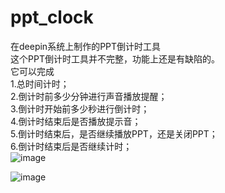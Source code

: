 # ppt_clock
在deepin系统上制作的PPT倒计时工具  
这个PPT倒计时工具并不完整，功能上还是有缺陷的。  
它可以完成  
	1.总时间计时；  
	2.倒计时前多少分钟进行声音播放提醒；    
	3.倒计时开始前多少秒进行倒计时；  
	4.倒计时结束后是否播放提示音；  
	5.倒计时结束后，是否继续播放PPT，还是关闭PPT；  
	6.倒计时结束后是否继续计时；  
![image](https://user-images.githubusercontent.com/77780394/187358050-5fb322c4-075a-4efc-973d-07955f0c6fb4.png)  

![image](https://user-images.githubusercontent.com/77780394/187357774-3aa05863-2ad1-42c6-8fe3-50b6869d81f5.png)
